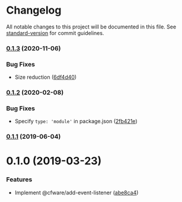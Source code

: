 # Changelog

All notable changes to this project will be documented in this file. See [standard-version](https://github.com/conventional-changelog/standard-version) for commit guidelines.

### [0.1.3](https://github.com/cfware/add-event-listener/compare/v0.1.2...v0.1.3) (2020-11-06)


### Bug Fixes

* Size reduction ([6df4d40](https://github.com/cfware/add-event-listener/commit/6df4d404187c170b2e975972807d50c0ae82d9b6))

### [0.1.2](https://github.com/cfware/add-event-listener/compare/v0.1.1...v0.1.2) (2020-02-08)


### Bug Fixes

* Specify `type: 'module'` in package.json ([2fb421e](https://github.com/cfware/add-event-listener/commit/2fb421e47b9a88f5de8e2a8678bc0f2282d78044))

### [0.1.1](https://github.com/cfware/add-event-listener/compare/v0.1.0...v0.1.1) (2019-06-04)



# 0.1.0 (2019-03-23)


### Features

* Implement @cfware/add-event-listener ([abe8ca4](https://github.com/cfware/add-event-listener/commit/abe8ca4))

